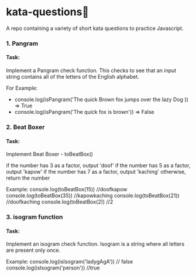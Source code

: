# kata-questions🤺

A repo containing a variety of short kata questions to practice Javascript.

### 1. Pangram

#### Task:

Implement a Pangram check function. This checks to see that an input string contains all of the letters of the English alphabet.

For Example:

- console.log(isPangram('The quick Brown fox jumps over the lazy Dog )) => True
- console.log(isPangram('The quick fox is brown')) => False

### 2. Beat Boxer

#### Task:

Implement Beat Boxer - toBeatBox()

if the number has 3 as a factor, output 'doof'
if the number has 5 as a factor, output 'kapow'
if the number has 7 as a factor, output 'kaching'
otherwise, return the number

Example:
console.log(toBeatBox(15)) //doofkapow
console.log(toBeatBox(35)) //kapowkaching
console.log(toBeatBox(21)) //doofkaching
console.log(toBeatBox(2)) //2

### 3. isogram function

#### Task:

Implement an isogram check function. Isogram is a string where all letters are present only once.

Example:
console.log(isIsogram('ladygAgA')) // false
console.log(isIsogram('person')) //true

